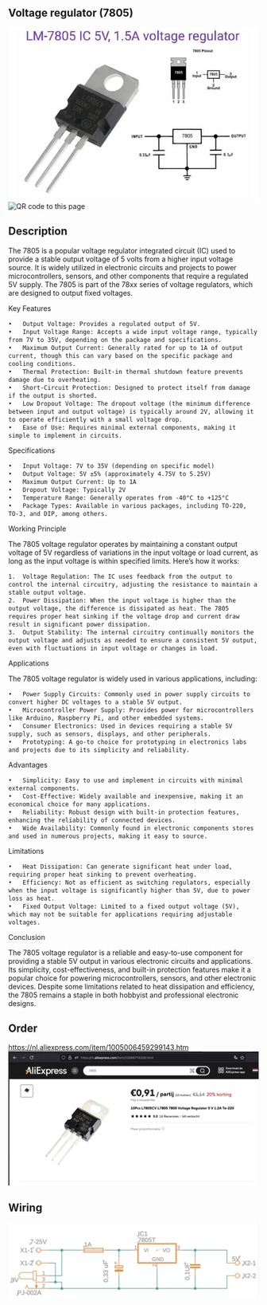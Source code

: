 ## Voltage regulator (7805)

<img src="7805_Photo.jpg" alt="Photo of the component">
<img src="7805_QR_code.jpg" alt="QR code to this page" width="80" height="80">

## Description
The 7805 is a popular voltage regulator integrated circuit (IC) used to provide a stable output voltage of 5 volts from a higher input voltage source. It is widely utilized in electronic circuits and projects to power microcontrollers, sensors, and other components that require a regulated 5V supply. The 7805 is part of the 78xx series of voltage regulators, which are designed to output fixed voltages.

Key Features

	•	Output Voltage: Provides a regulated output of 5V.
	•	Input Voltage Range: Accepts a wide input voltage range, typically from 7V to 35V, depending on the package and specifications.
	•	Maximum Output Current: Generally rated for up to 1A of output current, though this can vary based on the specific package and cooling conditions.
	•	Thermal Protection: Built-in thermal shutdown feature prevents damage due to overheating.
	•	Short-Circuit Protection: Designed to protect itself from damage if the output is shorted.
	•	Low Dropout Voltage: The dropout voltage (the minimum difference between input and output voltage) is typically around 2V, allowing it to operate efficiently with a small voltage drop.
	•	Ease of Use: Requires minimal external components, making it simple to implement in circuits.

Specifications

	•	Input Voltage: 7V to 35V (depending on specific model)
	•	Output Voltage: 5V ±5% (approximately 4.75V to 5.25V)
	•	Maximum Output Current: Up to 1A
	•	Dropout Voltage: Typically 2V
	•	Temperature Range: Generally operates from -40°C to +125°C
	•	Package Types: Available in various packages, including TO-220, TO-3, and DIP, among others.

Working Principle

The 7805 voltage regulator operates by maintaining a constant output voltage of 5V regardless of variations in the input voltage or load current, as long as the input voltage is within specified limits. Here’s how it works:

	1.	Voltage Regulation: The IC uses feedback from the output to control the internal circuitry, adjusting the resistance to maintain a stable output voltage.
	2.	Power Dissipation: When the input voltage is higher than the output voltage, the difference is dissipated as heat. The 7805 requires proper heat sinking if the voltage drop and current draw result in significant power dissipation.
	3.	Output Stability: The internal circuitry continually monitors the output voltage and adjusts as needed to ensure a consistent 5V output, even with fluctuations in input voltage or changes in load.

Applications

The 7805 voltage regulator is widely used in various applications, including:

	•	Power Supply Circuits: Commonly used in power supply circuits to convert higher DC voltages to a stable 5V output.
	•	Microcontroller Power Supply: Provides power for microcontrollers like Arduino, Raspberry Pi, and other embedded systems.
	•	Consumer Electronics: Used in devices requiring a stable 5V supply, such as sensors, displays, and other peripherals.
	•	Prototyping: A go-to choice for prototyping in electronics labs and projects due to its simplicity and reliability.

Advantages

	•	Simplicity: Easy to use and implement in circuits with minimal external components.
	•	Cost-Effective: Widely available and inexpensive, making it an economical choice for many applications.
	•	Reliability: Robust design with built-in protection features, enhancing the reliability of connected devices.
	•	Wide Availability: Commonly found in electronic components stores and used in numerous projects, making it easy to source.

Limitations

	•	Heat Dissipation: Can generate significant heat under load, requiring proper heat sinking to prevent overheating.
	•	Efficiency: Not as efficient as switching regulators, especially when the input voltage is significantly higher than 5V, due to power loss as heat.
	•	Fixed Output Voltage: Limited to a fixed output voltage (5V), which may not be suitable for applications requiring adjustable voltages.

Conclusion

The 7805 voltage regulator is a reliable and easy-to-use component for providing a stable 5V output in various electronic circuits and applications. Its simplicity, cost-effectiveness, and built-in protection features make it a popular choice for powering microcontrollers, sensors, and other electronic devices. Despite some limitations related to heat dissipation and efficiency, the 7805 remains a staple in both hobbyist and professional electronic designs.

## Order
<a href="https://nl.aliexpress.com/item/1005006459299143.html">https://nl.aliexpress.com/item/1005006459299143.htm</a>
<img src="7805_Order.jpg" alt="Photo of the Order">


## Wiring
<img src="7805_Wiring.jpg" alt="Wiring" >
